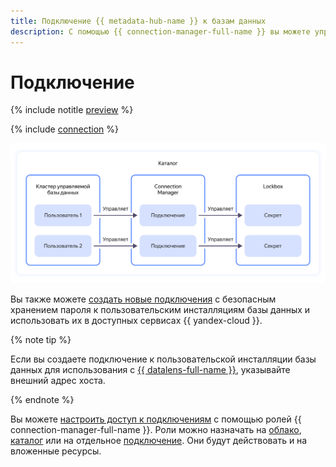 ```yaml
---
title: Подключение {{ metadata-hub-name }} к базам данных
description: С помощью {{ connection-manager-full-name }} вы можете управлять параметрами подключений к базам данных.
---
```


# Подключение

{% include notitle [preview](../../_includes/note-preview.md) %}

{% include [connection](../../_includes/metadata-hub/connection-definition.md) %}

![backups](../../_assets/metadata-hub/conn-man-diagramm.svg)

Вы также можете [создать новые подключения](../../metadata-hub/operations/create-connection.md#on-premise-connection) с безопасным хранением пароля к пользовательским инсталляциям базы данных и использовать их в доступных сервисах {{ yandex-cloud }}.

{% note tip %}

Если вы создаете подключение к пользовательской инсталляции базы данных для использования с [{{ datalens-full-name }}](../../datalens/concepts/index.md), указывайте внешний адрес хоста.

{% endnote %}

Вы можете [настроить доступ к подключениям](../security/index.md) с помощью ролей {{ connection-manager-full-name }}. Роли можно назначать на [облако](../../resource-manager/concepts/resources-hierarchy.md#cloud), [каталог](../../resource-manager/concepts/resources-hierarchy.md#folder) или на отдельное [подключение](../operations/connection-access.md). Они будут действовать и на вложенные ресурсы.
